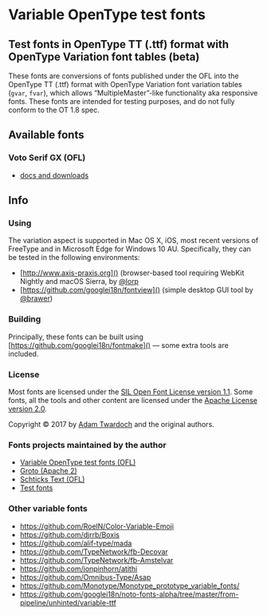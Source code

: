 # Variable OpenType test fonts

## Test fonts in OpenType TT (.ttf) format with OpenType Variation font tables (beta)

These fonts are conversions of fonts published under the OFL into the OpenType TT (.ttf) format with OpenType Variation font variation tables (`gvar`, `fvar`), which allows “MultipleMaster”-like functionality aka responsive fonts. These fonts are intended for testing purposes, and do not fully conform to the OT 1.8 spec.

## Available fonts

### Voto Serif GX (OFL)

* [docs and downloads](VotoSerifGX-OFL/)

## Info

### Using

The variation aspect is supported in Mac OS X, iOS, most recent versions of FreeType and in Microsoft Edge for Windows 10 AU. Specifically, they can be tested in the following environments:

* [http://www.axis-praxis.org]() (browser-based tool requiring WebKit Nightly and macOS Sierra, by [@lorp](https://github.com/lorp/)
* [https://github.com/googlei18n/fontview]() (simple desktop GUI tool by [@brawer](https://github.com/brawer/))

### Building

Principally, these fonts can be built using [https://github.com/googlei18n/fontmake]() — some extra tools are included.

### License

Most fonts are licensed under the [SIL Open Font License version 1.1](./fonts.LICENSE). Some fonts, all the tools and other content are licensed under the [Apache License version 2.0](./other.LICENSE).

Copyright © 2017 by [Adam Twardoch](https://github.com/twardoch/) and the original authors.

### Fonts projects maintained by the author

* [Variable OpenType test fonts (OFL)](https://github.com/twardoch/varfonts-ofl)
* [Groto (Apache 2)](https://github.com/twardoch/groto-fonts-apache2)
* [Schticks Text (OFL)](https://github.com/twardoch/schticks-fonts-ofl)
* [Test fonts](https://github.com/twardoch/test-fonts)

### Other variable fonts

* https://github.com/RoelN/Color-Variable-Emoji
* https://github.com/djrrb/Boxis
* https://github.com/alif-type/mada
* https://github.com/TypeNetwork/fb-Decovar
* https://github.com/TypeNetwork/fb-Amstelvar
* https://github.com/jonpinhorn/atithi
* https://github.com/Omnibus-Type/Asap
* https://github.com/Monotype/Monotype_prototype_variable_fonts/
* https://github.com/googlei18n/noto-fonts-alpha/tree/master/from-pipeline/unhinted/variable-ttf
